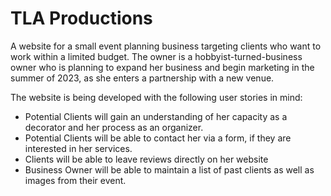 # TLA Productions
A website for a small event planning business targeting clients who want to work within a limited budget. The owner is a hobbyist-turned-business owner who is planning to expand her business and begin marketing in the summer of 2023, as she enters a partnership with a new venue. 

The website is being developed with the following user stories in mind:
 - Potential Clients will gain an understanding of her capacity as a decorator and her process as an organizer.
 - Potential Clients will be able to contact her via a form, if they are interested in her services.
 - Clients will be able to leave reviews directly on her website
 - Business Owner will be able to maintain a list of past clients as well as images from their event.
